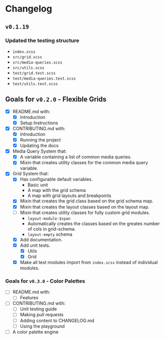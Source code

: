 # Changelog

## `v0.1.19`

### Updated the testing structure
  - `index.scss`
  - `src/grid.scss`
  - `src/media-queries.scss`
  - `src/utils.scss`
  - `test/grid.test.scss`
  - `test/media-queries.test.scss`
  - `test/utils.test.scss`

## Goals for `v0.2.0` - Flexible Grids
  - [x] README.md with:
    - [x] Introduction
    - [x] Setup Instructions
  - [x] CONTRIBUTING.md with:
    - [x] Introduction
    - [x] Running the project
    - [x] Updating the docs
  - [x] Media Query System that:
    - [x] A variable containing a list of common media queries.
    - [x] Mixin that creates utility classes for the common media query variable.
  - [x] Grid System that:
    - [x] Has configurable default variables.
      - Basic unit
      - A map with the grid schema
      - A map with grid layouts and breakpoints
    - [x] Mixin that creates the grid class based on the grid schema map.
    - [x] Mixin that creates the layout classes based on the layout map.
    - [ ] Mixin that creates utility classes for fully custom grid modules.
      - `layout-module-$span`
      - Automatically creates the classes based on the greates number of cols in grid-schema.
      - `layout-empty` schema
    - [x] Add documentation.
    - [x] Add unit tests.
      - [x] Utils
      - [x] Grid
    - [x] Make all test modules import from `index.scss` instead of individual modules.

### Goals for `v0.3.0` - Color Palettes
  - [ ] README.md with:
    - [ ] Features
  - [ ] CONTRIBUTING.md with:
    - [ ] Unit testing guide
    - [ ] Making pull requests
    - [ ] Adding content to CHANGELOG.md
    - [ ] Using the playground
  - [ ] A color palette engine